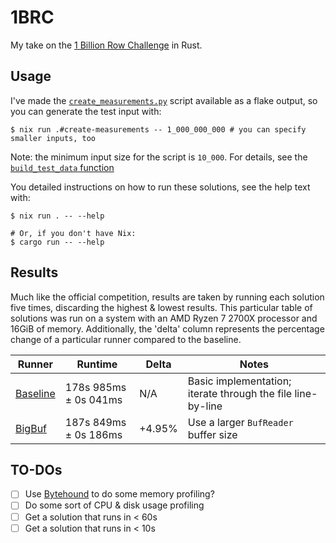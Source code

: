 # 1BRC

My take on the [1 Billion Row Challenge](https://1brc.dev/) in Rust.

## Usage

I've made the [`create_measurements.py`](https://github.com/gunnarmorling/1brc/blob/main/src/main/python/create_measurements.py)
script available as a flake output, so you can generate the test input with:
```
$ nix run .#create-measurements -- 1_000_000_000 # you can specify smaller inputs, too
```
Note: the minimum input size for the script is `10_000`.
For details, see the [`build_test_data` function](https://github.com/gunnarmorling/1brc/blob/main/src/main/python/create_measurements.py#L108)

You detailed instructions on how to run these solutions, see the help text with:
```
$ nix run . -- --help

# Or, if you don't have Nix:
$ cargo run -- --help
```

## Results

Much like the official competition, results are taken by running each solution five times,
discarding the highest & lowest results.
This particular table of solutions was run on a system with an AMD Ryzen 7 2700X processor and
16GiB of memory.
Additionally, the 'delta' column represents the percentage change of a particular runner compared
to the baseline.

| Runner                                  | Runtime               | Delta  | Notes                                                                               |
| --------------------------------------- | --------------------- | ------ | ----------------------------------------------------------- |
| [Baseline](./src/runners/baseline.rs)   | 178s 985ms ± 0s 041ms | N/A    | Basic implementation; iterate through the file line-by-line |
| [BigBuf](./src/runners/bigbuf.rs)       | 187s 849ms ± 0s 186ms | +4.95% | Use a larger `BufReader` buffer size                        |

## TO-DOs

- [ ] Use [Bytehound](https://github.com/koute/bytehound) to do some memory profiling?
- [ ] Do some sort of CPU & disk usage profiling
- [ ] Get a solution that runs in < 60s
- [ ] Get a solution that runs in < 10s
